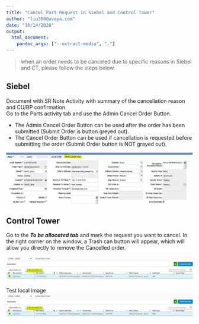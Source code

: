 ```yaml
---
title: "Cancel Part Request in Siebel and Control Tower"
author: "liu300@avaya.com"
date: "10/14/2020"
output: 
  html_document:
    pandoc_args: ["--extract-media", "."]
---
```


> when an order needs to be canceled due to specific reasons in Siebel and CT, please follow the steps below.

## Siebel

Document with SR Note Activity with summary of the cancellation reason and CU/BP confirmation.    
Go to the Parts activity tab and use the Admin Cancel Order Button.

- The Admin Cancel Order Button can be used after the order has been submitted (Submit Order is button greyed out).
- The Cancel Order Button can be used if cancellation is requested before submitting the order (Submit Order button is NOT grayed out).

<img alt="Action in Siebel" src="images/actioninsiebel.jpg" />

## Control Tower

Go to the ***To be allocated tab*** and mark the request you want to cancel. In the right corner on the window, a Trash can button will appear, which will allow you directly to remove the Cancelled order.

<img alt="Action in Control Tower" src="images/actioninCT.jpg" />

Test local image
!["ddd"](images/actioninct.jpg)